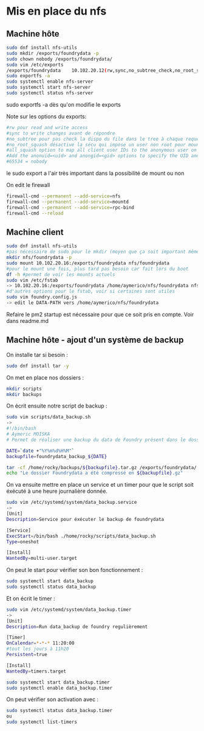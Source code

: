 # Mis en place du nfs

## Machine hôte

```bash
sudo dnf install nfs-utils
sudo mkdir /exports/foundrydata -p
sudo chown nobody /exports/foundrydata/
sudo vim /etc/exports
/exports/foundrydata    10.102.20.12(rw,sync,no_subtree_check,no_root_squash,all_squash,anonuid=65534,anongid=65534)
sudo exportfs -a
sudo systemctl enable nfs-server
sudo systemctl start nfs-server
sudo systemctl status nfs-server                                                             
```

sudo exportfs -a dès qu'on modifie le exports

Note sur les options du exports:

```bash
#rw pour read and write access
#sync to write changes avant de répondre
#no_subtree pour pas check la dispo du file dans le tree à chaque requete
#no_root_squash désactive la sécu qui impose un user non root pour mount
#all_squash option to map all client user IDs to the anonymous user on the NFS server
#Add the anonuid=<uid> and anongid=<gid> options to specify the UID and GID of the anonymous user on the NFS server
#65534 = nobody
```

le sudo export a l'air très important dans la possibilité de mount ou non

On edit le firewall

```bash
firewall-cmd --permanent --add-service=nfs
firewall-cmd --permanent --add-service=mountd
firewall-cmd --permanent --add-service=rpc-bind
firewall-cmd --reload
```

## Machine client

```bash
sudo dnf install nfs-utils
#pas nécessaire de sudo pour le mkdir (moyen que ça soit important même)
mkdir nfs/foundrydata -p
sudo mount 10.102.20.16:/exports/foundrydata nfs/foundrydata
#pour le mount une fois, plus tard pas besoin car fait lors du boot
df -h #permet de voir les mounts actuels
sudo vim /etc/fstab
-> 10.102.20.16:/exports/foundrydata /home/aymerico/nfs/foundrydata nfs rw 0 0
#d'autres options pour le fstab, voir si certaines sont utiles
sudo vim foundry.config.js
-> edit le DATA-PATH vers /home/aymerico/nfs/foundrydata
```

Refaire le pm2 startup est nécessaire pour que ce soit pris en compte.
Voir dans readme.md

## Machine hôte - ajout d'un système de backup

On installe tar si besoin :

```bash
sudo dnf install tar -y
```

On met en place nos dossiers :

```bash
mkdir scripts
mkdir backups
```

On écrit ensuite notre script de backup :

```bash
sudo vim scripts/data_backup.sh
-> 
#!/bin/bash
# Aymeric MOISKA
# Permet de réaliser une backup du data de Foundry présent dans le dossier partagé en nfs à intervalle régulier

DATE=`date +"%Y%m%d%H%M"`
backupfile=foundrydata_backup_${DATE}

tar -cf /home/rocky/backups/${backupfile}.tar.gz /exports/foundrydata/
echo "Le dossier Foundrydata a été compressé en ${backupfile}.gz"
```

On va ensuite mettre en place un service et un timer pour que le script soit éxécuté à une heure journalière donnée.

```bash
sudo vim /etc/systemd/system/data_backup.service
->
[Unit]
Description=Service pour éxécuter le backup de foundrydata

[Service]
ExecStart=/bin/bash ./home/rocky/scripts/data_backup.sh
Type=oneshot

[Install]
WantedBy=multi-user.target
```

On peut le start pour vérifier son bon fonctionnement :

```bash
sudo systemctl start data_backup
sudo systemctl status data_backup
```

Et on écrit le timer :

```bash
sudo vim /etc/systemd/system/data_backup.timer
->
[Unit]
Description=Run data_backup de foundry regulièrement

[Timer]
OnCalendar=*-*-* 11:20:00
#tout les jours à 11h20
Persistent=true

[Install]
WantedBy=timers.target

sudo systemctl start data_backup.timer
sudo systemctl enable data_backup.timer
```

On peut vérifier son activation avec :

```bash
sudo systemctl status data_backup.timer
ou
sudo systemctl list-timers
```
